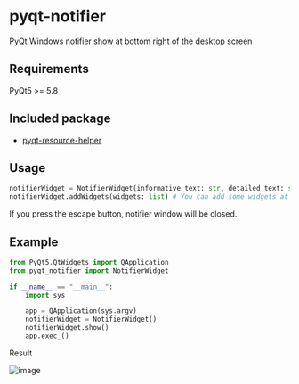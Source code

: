 # pyqt-notifier
PyQt Windows notifier show at bottom right of the desktop screen

## Requirements
PyQt5 >= 5.8

## Included package
* <a href="https://github.com/yjg30737/pyqt-resource-helper.git">pyqt-resource-helper</a>

## Usage
```python
notifierWidget = NotifierWidget(informative_text: str, detailed_text: str) # Informative text is large text at upper part of the notifier window and detailed text is small text at lower part.  
notifierWidget.addWidgets(widgets: list) # You can add some widgets at the bottom of the notifier. Note: This needs more tests.
```

If you press the escape button, notifier window will be closed.

## Example
```python
from PyQt5.QtWidgets import QApplication
from pyqt_notifier import NotifierWidget

if __name__ == "__main__":
    import sys

    app = QApplication(sys.argv)
    notifierWidget = NotifierWidget()
    notifierWidget.show()
    app.exec_()
```

Result

![image](https://user-images.githubusercontent.com/55078043/146488175-1041ade0-4263-4f2c-a208-fa6105f73ec2.png)
